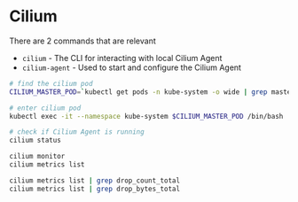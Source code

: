 # Cilium

There are 2 commands that are relevant

* `cilium` - The CLI for interacting with local Cilium Agent
* `cilium-agent` - Used to start and configure the Cilium Agent

```sh
# find the cilium pod
CILIUM_MASTER_POD=`kubectl get pods -n kube-system -o wide | grep master | grep cilium | awk '{print $1}'`

# enter cilium pod
kubectl exec -it --namespace kube-system $CILIUM_MASTER_POD /bin/bash

# check if Cilium Agent is running
cilium status

cilium monitor
cilium metrics list

cilium metrics list | grep drop_count_total
cilium metrics list | grep drop_bytes_total
```
